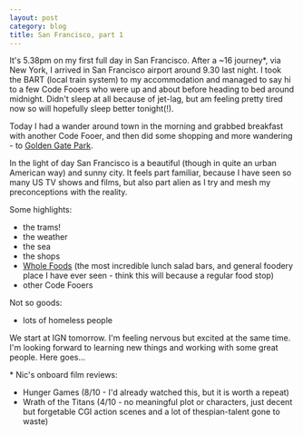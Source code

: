 ```yaml
---
layout: post
category: blog
title: San Francisco, part 1
---
```


It's 5.38pm on my first full day in San Francisco. After a ~16 journey\*, via New York,
I arrived in San Francisco airport around 9.30 last night. I took the BART
(local train system) to my accommodation and managed to say hi to a few Code
Fooers who were up and about before heading to bed around midnight. Didn't sleep
at all because of jet-lag, but am feeling pretty tired now so will hopefully
sleep better tonight(!).

Today I had a wander around town in the morning and grabbed breakfast with
another Code Fooer, and then did some shopping and more wandering - to [Golden
Gate Park](http://en.wikipedia.org/wiki/Golden_Gate_Park,_San_Francisco).

In the light of day San Francisco is a beautiful (though in quite an urban
American way) and sunny city. It feels part familiar, because I have seen so
many US TV shows and films, but also part alien as I try and mesh my
preconceptions with the reality.

Some highlights:

* the trams!
* the weather
* the sea
* the shops
* [Whole Foods](http://www.wholefoodsmarket.com/) (the most incredible lunch salad bars, and general foodery place I
have ever seen - think this will because a regular food stop)
* other Code Fooers

Not so goods:

* lots of homeless people

We start at IGN tomorrow. I'm feeling nervous but excited at the same time. I'm looking
forward to learning new things and working with some great people. Here goes...

\* Nic's onboard film reviews:

* Hunger Games (8/10 - I'd already watched this, but it is worth a repeat)
* Wrath of the Titans (4/10 - no meaningful plot or characters, just decent but
forgetable CGI action scenes and a lot of thespian-talent gone to waste)
